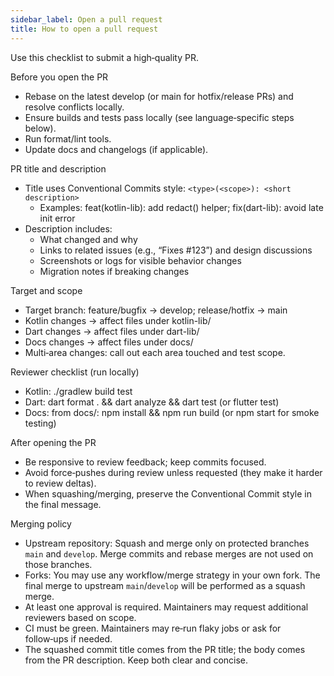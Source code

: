 ```yaml
---
sidebar_label: Open a pull request
title: How to open a pull request
---
```


Use this checklist to submit a high‑quality PR.

Before you open the PR
- Rebase on the latest develop (or main for hotfix/release PRs) and resolve conflicts locally.
- Ensure builds and tests pass locally (see language‑specific steps below).
- Run format/lint tools.
- Update docs and changelogs (if applicable).

PR title and description
- Title uses Conventional Commits style: `<type>(<scope>): <short description>`
  - Examples: feat(kotlin-lib): add redact() helper; fix(dart-lib): avoid late init error
- Description includes:
  - What changed and why
  - Links to related issues (e.g., “Fixes #123”) and design discussions
  - Screenshots or logs for visible behavior changes
  - Migration notes if breaking changes

Target and scope
- Target branch: feature/bugfix → develop; release/hotfix → main
- Kotlin changes → affect files under kotlin-lib/
- Dart changes → affect files under dart-lib/
- Docs changes → affect files under docs/
- Multi‑area changes: call out each area touched and test scope.

Reviewer checklist (run locally)
- Kotlin: ./gradlew build test
- Dart: dart format . && dart analyze && dart test (or flutter test)
- Docs: from docs/: npm install && npm run build (or npm start for smoke testing)

After opening the PR
- Be responsive to review feedback; keep commits focused.
- Avoid force‑pushes during review unless requested (they make it harder to review deltas).
- When squashing/merging, preserve the Conventional Commit style in the final message.

Merging policy
- Upstream repository: Squash and merge only on protected branches `main` and `develop`. Merge commits and rebase merges are not used on those branches.
- Forks: You may use any workflow/merge strategy in your own fork. The final merge to upstream `main`/`develop` will be performed as a squash merge.
- At least one approval is required. Maintainers may request additional reviewers based on scope.
- CI must be green. Maintainers may re‑run flaky jobs or ask for follow‑ups if needed.
- The squashed commit title comes from the PR title; the body comes from the PR description. Keep both clear and concise.